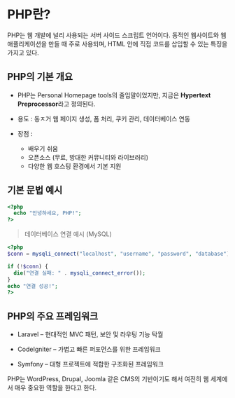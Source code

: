 # PHP란?

PHP는 웹 개발에 널리 사용되는 서버 사이드 스크립트 언어이다. 동적인 웹사이트와 웹 애플리케이션을 만들 때 주로 사용되며, HTML 안에 직접 코드를 삽입할 수 있는 특징을 가지고 있다.


## PHP의 기본 개요

* PHP는 Personal Homepage tools의 줄임말이었지만, 지금은 **Hypertext Preprocessor**라고 정의된다.

* 용도 : 동ㅈ거 웹 페이지 생성, 폼 처리, 쿠키 관리, 데이터베이스 연동

* 장점 :
    * 배우기 쉬움
    * 오픈소스 (무료, 방대한 커뮤니티와 라이브러리)
    * 다양한 웹 호스팅 환경에서 기본 지원

## 기본 문법 예시

``` php
<?php
  echo "안녕하세요, PHP!";
?>
```

> 데이터베이스 연결 예시 (MySQL)

``` php
<?php
$conn = mysqli_connect("localhost", "username", "password", "database");

if (!$conn) {
  die("연결 실패: " . mysqli_connect_error());
}
echo "연결 성공!";
?>
```


## PHP의 주요 프레임워크

* Laravel – 현대적인 MVC 패턴, 보안 및 라우팅 기능 탁월

* CodeIgniter – 가볍고 빠른 퍼포먼스를 위한 프레임워크

* Symfony – 대형 프로젝트에 적합한 구조화된 프레임워크

PHP는 WordPress, Drupal, Joomla 같은 CMS의 기반이기도 해서 여전히 웹 세계에서 매우 중요한 역할을 한다고 한다.